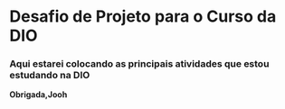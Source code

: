 # Desafio de Projeto para o Curso da DIO
### Aqui estarei colocando as principais atividades que estou estudando na DIO
**Obrigada,Jooh**
